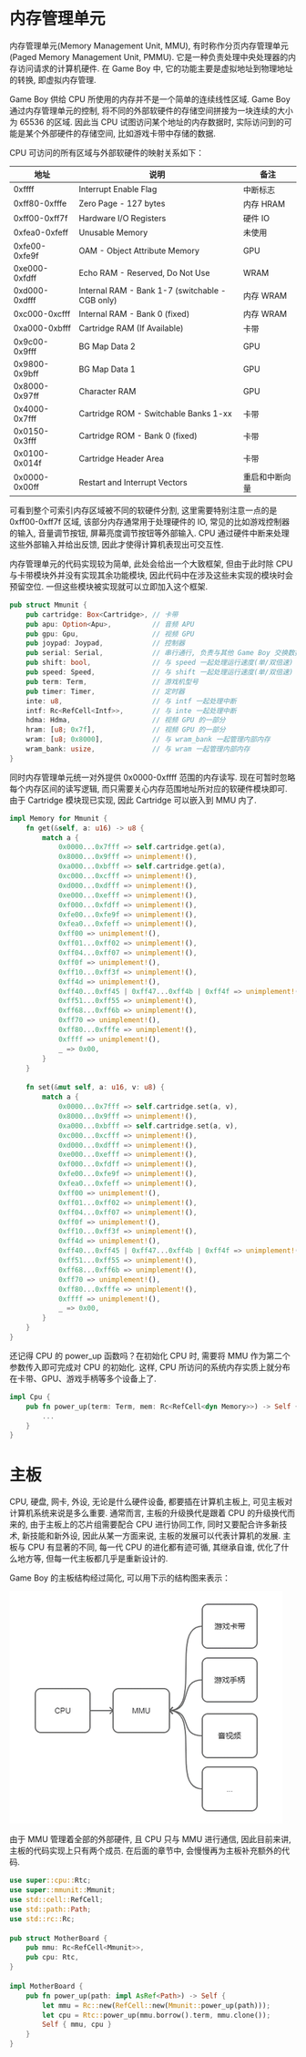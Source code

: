 # 内存管理单元

内存管理单元(Memory Management Unit, MMU), 有时称作分页内存管理单元(Paged Memory Management Unit, PMMU). 它是一种负责处理中央处理器的内存访问请求的计算机硬件. 在 Game Boy 中, 它的功能主要是虚拟地址到物理地址的转换, 即虚拟内存管理.

Game Boy 供给 CPU 所使用的内存并不是一个简单的连续线性区域. Game Boy 通过内存管理单元的控制, 将不同的外部软硬件的存储空间拼接为一块连续的大小为 65536 的区域. 因此当 CPU 试图访问某个地址的内存数据时, 实际访问到的可能是某个外部硬件的存储空间, 比如游戏卡带中存储的数据.

CPU 可访问的所有区域与外部软硬件的映射关系如下：

|     地址      |                      说明                       |      备注      |
| ------------- | ----------------------------------------------- | -------------- |
| 0xffff        | Interrupt Enable Flag                           | 中断标志       |
| 0xff80-0xfffe | Zero Page - 127 bytes                           | 内存 HRAM      |
| 0xff00-0xff7f | Hardware I/O Registers                          | 硬件 IO        |
| 0xfea0-0xfeff | Unusable Memory                                 | 未使用         |
| 0xfe00-0xfe9f | OAM - Object Attribute Memory                   | GPU            |
| 0xe000-0xfdff | Echo RAM - Reserved, Do Not Use                 | WRAM           |
| 0xd000-0xdfff | Internal RAM - Bank 1-7 (switchable - CGB only) | 内存 WRAM      |
| 0xc000-0xcfff | Internal RAM - Bank 0 (fixed)                   | 内存 WRAM      |
| 0xa000-0xbfff | Cartridge RAM (If Available)                    | 卡带           |
| 0x9c00-0x9fff | BG Map Data 2                                   | GPU            |
| 0x9800-0x9bff | BG Map Data 1                                   | GPU            |
| 0x8000-0x97ff | Character RAM                                   | GPU            |
| 0x4000-0x7fff | Cartridge ROM - Switchable Banks 1-xx           | 卡带           |
| 0x0150-0x3fff | Cartridge ROM - Bank 0 (fixed)                  | 卡带           |
| 0x0100-0x014f | Cartridge Header Area                           | 卡带           |
| 0x0000-0x00ff | Restart and Interrupt Vectors                   | 重启和中断向量 |

可看到整个可索引内存区域被不同的软硬件分割, 这里需要特别注意一点的是 0xff00-0xff7f 区域, 该部分内存通常用于处理硬件的 IO, 常见的比如游戏控制器的输入, 音量调节按钮, 屏幕亮度调节按钮等外部输入. CPU 通过硬件中断来处理这些外部输入并给出反馈, 因此才使得计算机表现出可交互性.

内存管理单元的代码实现较为简单, 此处会给出一个大致框架, 但由于此时除 CPU 与卡带模块外并没有实现其余功能模块, 因此代码中在涉及这些未实现的模块时会预留空位. 一但这些模块被实现就可以立即加入这个框架.

```rs
pub struct Mmunit {
    pub cartridge: Box<Cartridge>, // 卡带
    pub apu: Option<Apu>,          // 音频 APU
    pub gpu: Gpu,                  // 视频 GPU
    pub joypad: Joypad,            // 控制器
    pub serial: Serial,            // 串行通行, 负责与其他 Game Boy 交换数据
    pub shift: bool,               // 与 speed 一起处理运行速度(单/双倍速)
    pub speed: Speed,              // 与 shift 一起处理运行速度(单/双倍速)
    pub term: Term,                // 游戏机型号
    pub timer: Timer,              // 定时器
    inte: u8,                      // 与 intf 一起处理中断
    intf: Rc<RefCell<Intf>>,       // 与 inte 一起处理中断
    hdma: Hdma,                    // 视频 GPU 的一部分
    hram: [u8; 0x7f],              // 视频 GPU 的一部分
    wram: [u8; 0x8000],            // 与 wram_bank 一起管理内部内存
    wram_bank: usize,              // 与 wram 一起管理内部内存
}
```

同时内存管理单元统一对外提供 0x0000-0xffff 范围的内存读写. 现在可暂时忽略每个内存区间的读写逻辑, 而只需要关心内存范围地址所对应的软硬件模块即可. 由于 Cartridge 模块现已实现, 因此 Cartridge 可以嵌入到 MMU 内了.

```rs
impl Memory for Mmunit {
    fn get(&self, a: u16) -> u8 {
        match a {
            0x0000...0x7fff => self.cartridge.get(a),                     // Cartridge
            0x8000...0x9fff => unimplement!(),                            // GPU
            0xa000...0xbfff => self.cartridge.get(a),                     // Cartridge
            0xc000...0xcfff => unimplement!(),                            // WRAM
            0xd000...0xdfff => unimplement!(),                            // WRAM
            0xe000...0xefff => unimplement!(),                            // WRAM
            0xf000...0xfdff => unimplement!(),                            // WRAM
            0xfe00...0xfe9f => unimplement!(),                            // GPU
            0xfea0...0xfeff => unimplement!(),                            // Unused
            0xff00 => unimplement!(),                                     // Joypad
            0xff01...0xff02 => unimplement!(),                            // Serial
            0xff04...0xff07 => unimplement!(),                            // Timer
            0xff0f => unimplement!(),                                     // Interrupt
            0xff10...0xff3f => unimplement!(),                            // APU
            0xff4d => unimplement!(),                                     // Speed
            0xff40...0xff45 | 0xff47...0xff4b | 0xff4f => unimplement!(), // GPU
            0xff51...0xff55 => unimplement!(),                            // HDMA
            0xff68...0xff6b => unimplement!(),                            // GPU
            0xff70 => unimplement!(),                                     // WRAM
            0xff80...0xfffe => unimplement!(),                            // HRAM
            0xffff => unimplement!(),                                     // Interrupe
            _ => 0x00,
        }
    }

    fn set(&mut self, a: u16, v: u8) {
        match a {
            0x0000...0x7fff => self.cartridge.set(a, v),                  // Cartridge
            0x8000...0x9fff => unimplement!(),                            // GPU
            0xa000...0xbfff => self.cartridge.set(a, v),                  // Cartridge
            0xc000...0xcfff => unimplement!(),                            // WRAM
            0xd000...0xdfff => unimplement!(),                            // WRAM
            0xe000...0xefff => unimplement!(),                            // WRAM
            0xf000...0xfdff => unimplement!(),                            // WRAM
            0xfe00...0xfe9f => unimplement!(),                            // GPU
            0xfea0...0xfeff => unimplement!(),                            // Unused
            0xff00 => unimplement!(),                                     // Joypad
            0xff01...0xff02 => unimplement!(),                            // Serial
            0xff04...0xff07 => unimplement!(),                            // Timer
            0xff0f => unimplement!(),                                     // Interrupt
            0xff10...0xff3f => unimplement!(),                            // APU
            0xff4d => unimplement!(),                                     // Speed
            0xff40...0xff45 | 0xff47...0xff4b | 0xff4f => unimplement!(), // GPU
            0xff51...0xff55 => unimplement!(),                            // HDMA
            0xff68...0xff6b => unimplement!(),                            // GPU
            0xff70 => unimplement!(),                                     // WRAM
            0xff80...0xfffe => unimplement!(),                            // HRAM
            0xffff => unimplement!(),                                     // Interrupe
            _ => 0x00,
        }
    }
}
```

还记得 CPU 的 power_up 函数吗？在初始化 CPU 时, 需要将 MMU 作为第二个参数传入即可完成对 CPU 的初始化. 这样, CPU 所访问的系统内存实质上就分布在卡带、GPU、游戏手柄等多个设备上了.

```rs
impl Cpu {
    pub fn power_up(term: Term, mem: Rc<RefCell<dyn Memory>>) -> Self {
        ...
    }
}
```

# 主板

CPU, 硬盘, 网卡, 外设, 无论是什么硬件设备, 都要插在计算机主板上, 可见主板对计算机系统来说是多么重要. 通常而言, 主板的升级换代是跟着 CPU 的升级换代而来的, 由于主板上的芯片组需要配合 CPU 进行协同工作, 同时又要配合许多新技术, 新技能和新外设, 因此从某一方面来说, 主板的发展可以代表计算机的发展. 主板与 CPU 有显著的不同, 每一代 CPU 的进化都有迹可循, 其继承自谁, 优化了什么地方等, 但每一代主板都几乎是重新设计的.

Game Boy 的主板结构经过简化, 可以用下示的结构图来表示：

![img](/img/gameboy/cpu/mmu/mb_struct.png)

由于 MMU 管理着全部的外部硬件, 且 CPU 只与 MMU 进行通信, 因此目前来讲, 主板的代码实现上只有两个成员. 在后面的章节中, 会慢慢再为主板补充额外的代码.

```rs
use super::cpu::Rtc;
use super::mmunit::Mmunit;
use std::cell::RefCell;
use std::path::Path;
use std::rc::Rc;

pub struct MotherBoard {
    pub mmu: Rc<RefCell<Mmunit>>,
    pub cpu: Rtc,
}

impl MotherBoard {
    pub fn power_up(path: impl AsRef<Path>) -> Self {
        let mmu = Rc::new(RefCell::new(Mmunit::power_up(path)));
        let cpu = Rtc::power_up(mmu.borrow().term, mmu.clone());
        Self { mmu, cpu }
    }
}
```
